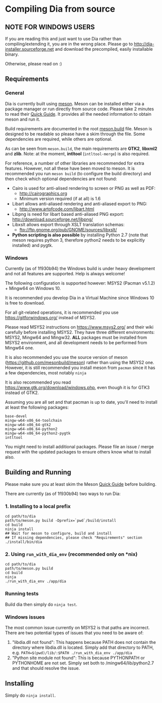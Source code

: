 # Compiling Dia from source

## NOTE FOR WINDOWS USERS

If you are reading this and just want to use Dia rather than
compiling/extending it, you are in the wrong place.  Please go to
http://dia-installer.sourceforge.net and download the precompiled, easily
installable binary.

Otherwise, please read on :)

## Requirements

### General

Dia is currently built using [meson](https://github.com/mesonbuild/meson).  Meson can be installed either via a package manager or run directly from source code.  Please take 2 minutes to read their [Quick Guide](https://mesonbuild.com/Quick-guide.html).  It provides all the needed information to obtain meson and run it.

Build requirements are documented in the root [meson.build](/meson.build) file.  Meson is designed to be readable so please have a skim through the file.  Some dependencies are required, while others are optional.

As can be seen from `meson.build`, the main requirements are **GTK2**, **libxml2** and **zlib**.  Note: at the moment, **intltool** (`intltool-merge`) is also required.

For reference, a number of other libraries are recommended for extra features.  However, not all these have been moved to meson.  It is recommended you run `meson build` (to configure the build directory) and then check which optional dependencies are not found: 

- Cairo is used for anti-alised rendering to screen or PNG as well as PDF:
  - http://cairographics.org
  - Minimum version required (if at all) is 1.6
- Libart allows anti-aliased rendering and anti-aliased export to PNG:
  - http://www.artofcode.com/libart.html
- Libpng is need for libart based anti-aliased PNG export:
  http://download.sourceforge.net/libpng/
- Libxslt allows export through XSLT translation schemas:
  - ftp://ftp.gnome.org/pub/GNOME/sources/libxslt/
- **Python scripting is also possible** by installing Python 2.7 (note that meson requires python 3, therefore python2 needs to be explicitly installed) and pygtk.

### Windows

Currently (as of 1f930b94) the Windows build is under heavy development and not all features are supported.  Help is always welcome!

The following configuration is supported however: MSYS2 (Pacman v5.1.2) + Mingw64 on Windows 10.

It is recommended you develop Dia in a Virtual Machine since Windows 10 is free to download.

For all git-related operations, it is recommended you use https://gitforwindows.org/ instead of MSYS2.

Please read MSYS2 instructions on https://www.msys2.org/ and their wiki carefully before installing MSYS2.  They have three different environments: MSYS2, Mingw64 and Mingw32.  **ALL** packages must be installed from MSYS2 environment, and all development needs to be performed from Mingw64 one.

It is also recommended you use the source version of meson (https://github.com/mesonbuild/meson) rather than using the MSYS2 one.  However, it is still recommended you install meson from `pacman` since it has a few dependencies, most notably `ninja`

It is also recommended you read https://www.gtk.org/download/windows.php, even though it is for GTK3 instead of GTK2.

Assuming you are all set and that pacman is up to date, you'll need to install at least the following packages:
```
base-devel
mingw-w64-x86_64-toolchain
mingw-w64-x86_64-gtk2
mingw-w64-x86_64-python2
mingw-w64-x86_64-python2-pygtk
intltool
```

You might need to install additional packages.  Please file an issue / merge request with the updated packages to ensure others know what to install also.

## Building and Running

Please make sure you at least skim the Meson [Quick Guide](https://mesonbuild.com/Quick-guide.html) before building.

There are currently (as of 1f930b94) two ways to run Dia:

### 1. Installing to a local prefix
```
cd path/to/dia
path/to/meson.py build -Dprefix=`pwd`/build/install
cd build
ninja install
## Wait for meson to configure, build and install
## If missing dependencies, please check "Requirements" section
./install/bin/dia
```

### 2. Using `run_with_dia_env` (recommended only on *nix)
```
cd path/to/dia
path/to/meson.py build
cd build
ninja
./run_with_dia_env ./app/dia
```

### Running tests

Build dia then simply do `ninja test`.

### Windows issues
The most common issue currently on MSYS2 is that paths are incorrect.  There are two potential types of issues that you need to be aware of:

1. "libdia.dll not found":  This happens because PATH does not contain the directory where libdia.dll is located.  Simply add that directory to PATH, e.g. `PATH=$(pwd)/lib/:$PATH ./run_with_dia_env ./app/dia`
2. "Python site module not found":  This is because PYTHONPATH or PYTHONHOME are not set.  Simply set both to /mingw64/lib/python2.7 and that should resolve the issue.

## Installing

Simply do `ninja install`.